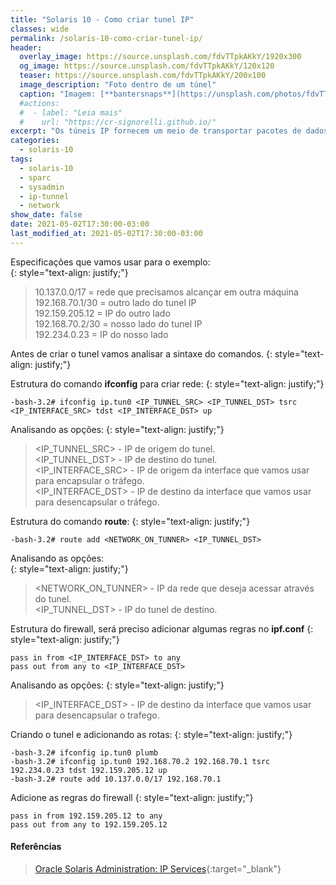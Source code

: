 ```yaml
---
title: "Solaris 10 - Como criar tunel IP"
classes: wide
permalink: /solaris-10-como-criar-tunel-ip/
header:
  overlay_image: https://source.unsplash.com/fdvTTpkAKkY/1920x300
  og_image: https://source.unsplash.com/fdvTTpkAKkY/120x120
  teaser: https://source.unsplash.com/fdvTTpkAKkY/200x100
  image_description: "Foto dentro de um túnel"
  caption: "Imagem: [**bantersnaps**](https://unsplash.com/photos/fdvTTpkAKkY)"
  #actions:
  #  - label: "Leia mais"
  #    url: "https://cr-signorelli.github.io/"
excerpt: "Os túneis IP fornecem um meio de transportar pacotes de dados entre domínios de broadcast."
categories:
  - solaris-10
tags:
  - solaris-10
  - sparc
  - sysadmin
  - ip-tunnel
  - network
show_date: false
date: 2021-05-02T17:30:00-03:00
last_modified_at: 2021-05-02T17:30:00-03:00
---
```


Especificações que vamos usar para o exemplo:  
{: style="text-align: justify;"}

> 10.137.0.0/17 = rede que precisamos alcançar em outra máquina  
> 192.168.70.1/30 = outro lado do tunel IP  
> 192.159.205.12 = IP do outro lado  
> 192.168.70.2/30 = nosso lado do tunel IP  
> 192.234.0.23 = IP do nosso lado  

Antes de criar o tunel vamos analisar a sintaxe do comandos.
{: style="text-align: justify;"}

Estrutura do comando **ifconfig** para criar rede:
{: style="text-align: justify;"}

```console
-bash-3.2# ifconfig ip.tun0 <IP_TUNNEL_SRC> <IP_TUNNEL_DST> tsrc <IP_INTERFACE_SRC> tdst <IP_INTERFACE_DST> up
```

Analisando as opções:
{: style="text-align: justify;"}

> \<IP_TUNNEL_SRC\> - IP de origem do tunel.  
> \<IP_TUNNEL_DST\> - IP de destino do tunel.  
> \<IP_INTERFACE_SRC\> - IP de origem da interface que vamos usar para encapsular o tráfego.  
> \<IP_INTERFACE_DST\> - IP de destino da interface que vamos usar para desencapsular o tráfego.  

Estrutura do comando **route**:
{: style="text-align: justify;"}

```console
-bash-3.2# route add <NETWORK_ON_TUNNER> <IP_TUNNEL_DST>
```

Analisando as opções:  
{: style="text-align: justify;"}

> \<NETWORK_ON_TUNNER\> - IP da rede que deseja acessar através do tunel.  
> \<IP_TUNNEL_DST\> - IP do tunel de destino.  

Estrutura do firewall, será preciso adicionar algumas regras no **ipf.conf**
{: style="text-align: justify;"}

```console
pass in from <IP_INTERFACE_DST> to any
pass out from any to <IP_INTERFACE_DST>
```

Analisando as opções:
{: style="text-align: justify;"}

> \<IP_INTERFACE_DST\> - IP de destino da interface que vamos usar para desencapsular o trafego.  

Criando o tunel e adicionando as rotas:
{: style="text-align: justify;"}

```console
-bash-3.2# ifconfig ip.tun0 plumb 
-bash-3.2# ifconfig ip.tun0 192.168.70.2 192.168.70.1 tsrc 192.234.0.23 tdst 192.159.205.12 up
-bash-3.2# route add 10.137.0.0/17 192.168.70.1
```

Adicione as regras do firewall
{: style="text-align: justify;"}

```console
pass in from 192.159.205.12 to any
pass out from any to 192.159.205.12
```

#### Referências

> [Oracle Solaris Administration: IP Services](http://docs.oracle.com/cd/E19253-01/816-5166/6mbb1kq31/){:target="_blank"}  
